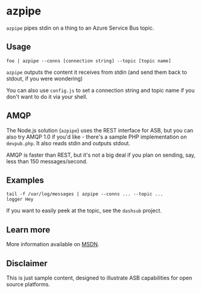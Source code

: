 azpipe
======

`azpipe` pipes stdin on a thing to an Azure Service Bus topic.

Usage
-----

    foo | azpipe --conns [connection string] --topic [topic name]

`azpipe` outputs the content it receives from stdin (and send them back to
stdout, if you were wondering)

You can also use `config.js` to set a connection string and topic name if you
don't want to do it via your shell.

AMQP
----

The Node.js solution (`azpipe`) uses the REST interface for ASB, but you can
also try AMQP 1.0 if you'd like - there's a sample PHP implementation on
`devpub.php`. It also reads stdin and outputs stdout.

AMQP is faster than REST, but it's not a big deal if you plan on sending,
say, less than 150 messages/second.

Examples
--------

    tail -f /var/log/messages | azpipe --conns ... --topic ...
    logger Hey

If you want to easily peek at the topic, see the `dashsub` project.

Learn more
----------

More information available on [MSDN](http://msdn.microsoft.com/en-us/library/jj841069.aspx).

Disclaimer
----------

This is just sample content, designed to illustrate ASB capabilities for open source platforms.
